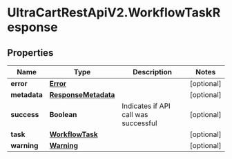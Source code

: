 # UltraCartRestApiV2.WorkflowTaskResponse

## Properties
Name | Type | Description | Notes
------------ | ------------- | ------------- | -------------
**error** | [**Error**](Error.md) |  | [optional] 
**metadata** | [**ResponseMetadata**](ResponseMetadata.md) |  | [optional] 
**success** | **Boolean** | Indicates if API call was successful | [optional] 
**task** | [**WorkflowTask**](WorkflowTask.md) |  | [optional] 
**warning** | [**Warning**](Warning.md) |  | [optional] 


